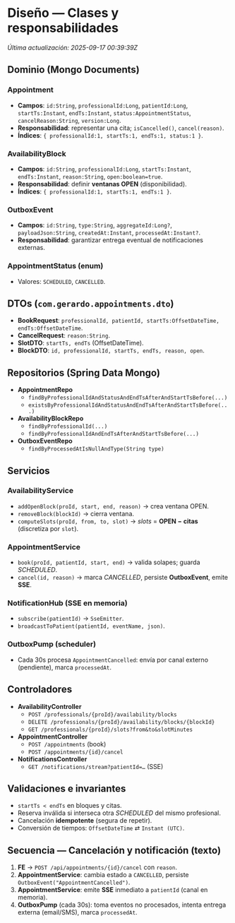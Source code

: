 # Diseño — Clases y responsabilidades
_Última actualización: 2025-09-17 00:39:39Z_

## Dominio (Mongo Documents)
### Appointment
- **Campos**: `id:String`, `professionalId:Long`, `patientId:Long`, `startTs:Instant`, `endTs:Instant`, `status:AppointmentStatus`, `cancelReason:String`, `version:Long`.
- **Responsabilidad**: representar una cita; `isCancelled()`, `cancel(reason)`.
- **Índices**: `{ professionalId:1, startTs:1, endTs:1, status:1 }`.

### AvailabilityBlock
- **Campos**: `id:String`, `professionalId:Long`, `startTs:Instant`, `endTs:Instant`, `reason:String`, `open:boolean=true`.
- **Responsabilidad**: definir **ventanas OPEN** (disponibilidad).
- **Índices**: `{ professionalId:1, startTs:1, endTs:1 }`.

### OutboxEvent
- **Campos**: `id:String`, `type:String`, `aggregateId:Long?`, `payloadJson:String`, `createdAt:Instant`, `processedAt:Instant?`.
- **Responsabilidad**: garantizar entrega eventual de notificaciones externas.

### AppointmentStatus (enum)
- Valores: `SCHEDULED`, `CANCELLED`.

## DTOs (`com.gerardo.appointments.dto`)
- **BookRequest**: `professionalId, patientId, startTs:OffsetDateTime, endTs:OffsetDateTime`.
- **CancelRequest**: `reason:String`.
- **SlotDTO**: `startTs, endTs` (OffsetDateTime).
- **BlockDTO**: `id, professionalId, startTs, endTs, reason, open`.

## Repositorios (Spring Data Mongo)
- **AppointmentRepo**
  - `findByProfessionalIdAndStatusAndEndTsAfterAndStartTsBefore(...)`
  - `existsByProfessionalIdAndStatusAndEndTsAfterAndStartTsBefore(...)`
- **AvailabilityBlockRepo**
  - `findByProfessionalId(...)`
  - `findByProfessionalIdAndEndTsAfterAndStartTsBefore(...)`
- **OutboxEventRepo**
  - `findByProcessedAtIsNullAndType(String type)`

## Servicios
### AvailabilityService
- `addOpenBlock(proId, start, end, reason)` → crea ventana OPEN.
- `removeBlock(blockId)` → cierra ventana.
- `computeSlots(proId, from, to, slot)` → *slots* = **OPEN − citas** (discretiza por `slot`).

### AppointmentService
- `book(proId, patientId, start, end)` → valida solapes; guarda *SCHEDULED*.
- `cancel(id, reason)` → marca *CANCELLED*, persiste **OutboxEvent**, emite **SSE**.

### NotificationHub (SSE en memoria)
- `subscribe(patientId)` → `SseEmitter`.
- `broadcastToPatient(patientId, eventName, json)`.

### OutboxPump (scheduler)
- Cada 30s procesa `AppointmentCancelled`: envía por canal externo (pendiente), marca `processedAt`.

## Controladores
- **AvailabilityController**
  - `POST /professionals/{proId}/availability/blocks`
  - `DELETE /professionals/{proId}/availability/blocks/{blockId}`
  - `GET /professionals/{proId}/slots?from&to&slotMinutes`
- **AppointmentController**
  - `POST /appointments` (book)
  - `POST /appointments/{id}/cancel`
- **NotificationsController**
  - `GET /notifications/stream?patientId=…` (SSE)

## Validaciones e invariantes
- `startTs < endTs` en bloques y citas.
- Reserva inválida si interseca otra *SCHEDULED* del mismo profesional.
- Cancelación **idempotente** (segura de repetir).
- Conversión de tiempos: `OffsetDateTime` ⇄ `Instant (UTC)`.

## Secuencia — Cancelación y notificación (texto)
1. **FE** → `POST /api/appointments/{id}/cancel` con `reason`.
2. **AppointmentService**: cambia estado a `CANCELLED`, persiste `OutboxEvent("AppointmentCancelled")`.
3. **AppointmentService**: emite **SSE** inmediato a `patientId` (canal en memoria).
4. **OutboxPump** (cada 30s): toma eventos no procesados, intenta entrega externa (email/SMS), marca `processedAt`.
